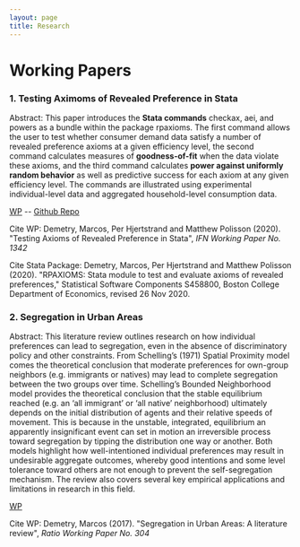```yaml
---
layout: page
title: Research
---
```


# Working Papers

### 1. Testing Aximoms of Revealed Preference in Stata

Abstract:
This paper introduces the __Stata commands__ checkax, aei, and powers as a bundle within the package rpaxioms. The first command allows the user to test whether consumer demand data satisfy a number of revealed preference axioms at a given efficiency level, the second command calculates measures of __goodness-of-fit__ when the data violate these axioms, and the third command calculates __power against uniformly random behavior__ as well as predictive success for each axiom at any given efficiency level. The commands are illustrated using experimental individual-level data and aggregated household-level consumption data. 

[WP](https://www.ifn.se/media/xf4bpowg/wp1342.pdf) -- [Github Repo](https://github.com/MarcosDemetry/rpaxioms_repo)

Cite WP: Demetry, Marcos, Per Hjertstrand and Matthew Polisson (2020). "Testing Axioms of Revealed Preference in Stata", _IFN Working Paper No. 1342_

Cite Stata Package: Demetry, Marcos, Per Hjertstrand and Matthew Polisson (2020). "RPAXIOMS: Stata module to test and evaluate axioms of revealed preferences," Statistical Software Components S458800, Boston College Department of Economics, revised 26 Nov 2020.

### 2. Segregation in Urban Areas

Abstract:
This literature review outlines research on how individual preferences can lead to segregation, even in the absence of discriminatory policy and other constraints. From Schelling’s (1971) Spatial Proximity model comes the theoretical conclusion that moderate preferences for own-group neighbors (e.g. immigrants or natives) may lead to complete segregation between the two groups over time. Schelling’s Bounded Neighborhood model provides the theoretical conclusion that the stable equilibrium reached (e.g. an ‘all immigrant’ or ‘all native’ neighborhood) ultimately depends on the initial distribution of agents and their relative speeds of movement. This is because in the unstable, integrated, equilibrium an apparently insignificant event can set in motion an irreversible process toward segregation by tipping the distribution one way or another. Both models highlight how well-intentioned individual preferences may result in undesirable aggregate outcomes, whereby good intentions and some level tolerance toward others are not enough to prevent the self-segregation mechanism. The review also covers several key empirical applications and limitations in research in this field.

[WP](https://cms.ratio.se/app/uploads/2017/12/md_segregation_in_urban_areas_304.pdf)

Cite WP: Demetry, Marcos (2017). "Segregation in Urban Areas: A literature review", _Ratio Working Paper No. 304_
